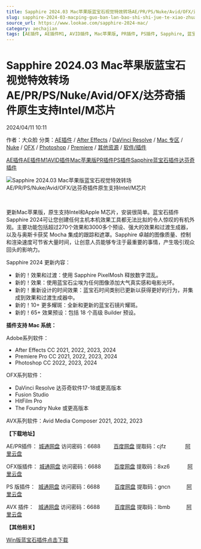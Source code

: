 ```yaml
---
title: Sapphire 2024.03 Mac苹果版蓝宝石视觉特效转场AE/PR/PS/Nuke/Avid/OFX/达芬奇插件原生支持Intel/M芯片
slug: sapphire-2024-03-macping-guo-ban-lan-bao-shi-shi-jue-te-xiao-zhuan-chang-ae-pr-ps-nuke-avid-ofx-da-fen-qi-cha-jian-yuan-sheng-zhi-chi-intel-mxin-pian
source_url: https://www.lookae.com/sapphire-2024-mac/
category: aechajian
tags: [AE插件, AE插件M1, AVID插件, Mac苹果版, PR插件, PS插件, Sapphire, 蓝宝石插件, 达芬奇插件]
---
```

# Sapphire 2024.03 Mac苹果版蓝宝石视觉特效转场AE/PR/PS/Nuke/Avid/OFX/达芬奇插件原生支持Intel/M芯片

2024/04/11 10:11

作者：大众脸
分类：[AE插件](https://www.lookae.com/after-effects/aechajian/) / [After Effects](https://www.lookae.com/after-effects/) / [DaVinci Resolve](https://www.lookae.com/qitarjcj/resolvezy/) / [Mac 专区](https://www.lookae.com/mac-osx/) / [Nuke](https://www.lookae.com/qitarjcj/nukezy/) / [OFX](https://www.lookae.com/qitarjcj/ofxzy/) / [Photoshop](https://www.lookae.com/qitarjcj/pszy/) / [Premiere](https://www.lookae.com/qitarjcj/premierezy/) / [其他资源](https://www.lookae.com/qitarjcj/otherzy/) / [软件/插件](https://www.lookae.com/qitarjcj/)

[AE插件](https://www.lookae.com/tag/ae%e6%8f%92%e4%bb%b6/)[AE插件M1](https://www.lookae.com/tag/aem1/)[AVID插件](https://www.lookae.com/tag/avid%e6%8f%92%e4%bb%b6/)[Mac苹果版](https://www.lookae.com/tag/mac%e8%8b%b9%e6%9e%9c%e7%89%88/)[PR插件](https://www.lookae.com/tag/pr%e6%8f%92%e4%bb%b6/)[PS插件](https://www.lookae.com/tag/ps%e6%8f%92%e4%bb%b6/)[Sapphire](https://www.lookae.com/tag/sapphire/)[蓝宝石插件](https://www.lookae.com/tag/%e8%93%9d%e5%ae%9d%e7%9f%b3%e6%8f%92%e4%bb%b6/)[达芬奇插件](https://www.lookae.com/tag/%e8%be%be%e8%8a%ac%e5%a5%87%e6%8f%92%e4%bb%b6/)

![Sapphire 2024.03 Mac苹果版蓝宝石视觉特效转场AE/PR/PS/Nuke/Avid/OFX/达芬奇插件原生支持Intel/M芯片](https://www.lookae.com/wp-content/uploads/2024/04/Sapphir-Mac.jpg "Sapphire 2024.03 Mac苹果版蓝宝石视觉特效转场AE/PR/PS/Nuke/Avid/OFX/达芬奇插件原生支持Intel/M芯片-LookAE.com")

[﻿](https://cloud.video.taobao.com/play/u/null/p/1/e/6/t/1/435811159933.mp4)

更新Mac苹果版，原生支持Intel和Apple M芯片，安装很简单。蓝宝石插件Sapphire 2024可让您创建任何主机本机效果工具都无法比拟的令人惊叹的有机外观。主要功能包括超过270个效果和3000多个预设、强大的效果和过渡生成器，以及与奥斯卡获奖 Mocha 集成的跟踪和遮罩。Sapphire 卓越的图像质量、控制和渲染速度可节省大量时间，让创意人员能够专注于最重要的事情，产生吸引观众回头的影响力。

Sapphire 2024 更新内容：

* 新的！效果和过渡：使用 Sapphire PixelMosh 释放数字混乱。
* 新的！效果：使用蓝宝石尘埃为任何图像添加大气真实感和电影光环。
* 新的！重新设计的时间效果：蓝宝石时间类别已更新以获得更好的行为，并集成到效果和过渡生成器中。
* 新的！10+ 更多耀斑：全新和更新的蓝宝石镜片耀斑。
* 新的！65+ 效果预设：包括 18 个高级 Builder 预设。

**插件支持 Mac 系统：**

Adobe系列软件：

* After Effects CC 2021, 2022, 2023, 2024
* Premiere Pro CC 2021, 2022, 2023, 2024
* Photoshop CC 2022, 2023, 2024

OFX系列软件：

* DaVinci Resolve 达芬奇软件17-18或更高版本
* Fusion Studio
* HitFilm Pro
* The Foundry Nuke 或更高版本

AVX系列软件：Avid Media Composer 2021, 2022, 2023

**【下载地址】**

AE/PR插件： [城通网盘](https://url70.ctfile.com/f/2827370-1051275742-792688?p=4431) 访问密码：6688         [百度网盘](https://pan.baidu.com/s/12h92-KftSnT_sf0E-DH8WQ?pwd=cjfz) 提取码：cjfz             [阿里云盘](https://www.alipan.com/s/tJBrUd99B5f)

OFX版插件： [城通网盘](https://url70.ctfile.com/f/2827370-1051275724-aad787?p=4431) 访问密码：6688         [百度网盘](https://pan.baidu.com/s/1HUmKWubnAYk0J7CAVvMHoA?pwd=8xz6) 提取码：8xz6            [阿里云盘](https://www.alipan.com/s/yymFXg6D3tc)

PS 版插件：  [城通网盘](https://url70.ctfile.com/f/2827370-1051275670-9883e8?p=4431) 访问密码：6688          [百度网盘](https://pan.baidu.com/s/1HWb4M3tKKwSJgaT6JsqiiQ?pwd=gncn) 提取码：gncn           [阿里云盘](https://www.alipan.com/s/M8iA9D4E3Lu)

AVX 插件：   [城通网盘](https://url70.ctfile.com/f/2827370-1051275700-ff7fc8?p=4431) 访问密码：6688          [百度网盘](https://pan.baidu.com/s/1EtOSk8p0iIP5atzZaLP9Pw?pwd=lbmb) 提取码：lbmb           [阿里云盘](https://www.alipan.com/s/RqYQCu2Zd84)

**【其他相关】**

[Win版蓝宝石插件点击下载](https://www.lookae.com/sapphire-202403/)
